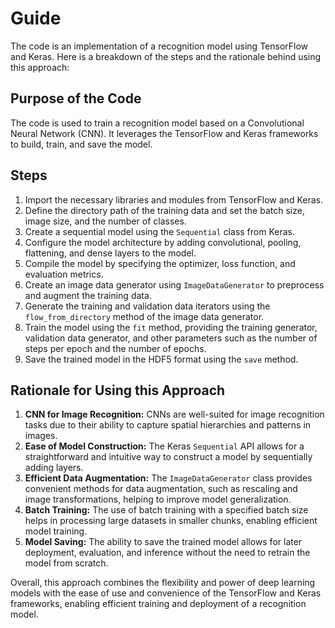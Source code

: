 # Guide

The code is an implementation of a recognition model using TensorFlow and Keras. Here is a breakdown of the steps and the rationale behind using this approach:

## Purpose of the Code

The code is used to train a recognition model based on a Convolutional Neural Network (CNN). It leverages the TensorFlow and Keras frameworks to build, train, and save the model.

## Steps

1. Import the necessary libraries and modules from TensorFlow and Keras.
2. Define the directory path of the training data and set the batch size, image size, and the number of classes.
3. Create a sequential model using the `Sequential` class from Keras.
4. Configure the model architecture by adding convolutional, pooling, flattening, and dense layers to the model.
5. Compile the model by specifying the optimizer, loss function, and evaluation metrics.
6. Create an image data generator using `ImageDataGenerator` to preprocess and augment the training data.
7. Generate the training and validation data iterators using the `flow_from_directory` method of the image data generator.
8. Train the model using the `fit` method, providing the training generator, validation data generator, and other parameters such as the number of steps per epoch and the number of epochs.
9. Save the trained model in the HDF5 format using the `save` method.

## Rationale for Using this Approach

1. **CNN for Image Recognition:** CNNs are well-suited for image recognition tasks due to their ability to capture spatial hierarchies and patterns in images.
2. **Ease of Model Construction:** The Keras `Sequential` API allows for a straightforward and intuitive way to construct a model by sequentially adding layers.
3. **Efficient Data Augmentation:** The `ImageDataGenerator` class provides convenient methods for data augmentation, such as rescaling and image transformations, helping to improve model generalization.
4. **Batch Training:** The use of batch training with a specified batch size helps in processing large datasets in smaller chunks, enabling efficient model training.
5. **Model Saving:** The ability to save the trained model allows for later deployment, evaluation, and inference without the need to retrain the model from scratch.

Overall, this approach combines the flexibility and power of deep learning models with the ease of use and convenience of the TensorFlow and Keras frameworks, enabling efficient training and deployment of a recognition model.
